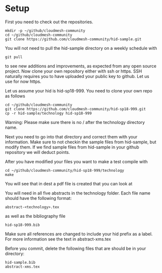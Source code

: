 # Setup

First you need to check out the repositories. 

    mkdir -p ~/github/cloudmesh-community
    cd ~/github/cloudmesh-community
    git clone https://github.com/cloudmesh-community/hid-sample.git

You will not need to pull the hid-sample directory on a weekly
schedule with

    git pull

to see new additions and improvements, as expected from any open
source project.  Now clone your own repository either with ssh or
https. SSH naturally requires you to have uploaded your public key to
github. Let us use for now https.

Let us assume your hid is hid-sp18-999. You need to clone your own
repo as follows

    cd ~/github/cloudmesh-community
    git clone https://github.com/cloudmesh-community/hid-sp18-999.git
    cp -r hid-sample/technology hid-sp18-999
    
Warning: Please make sure there is no / after the technology directory
name.
  
Next you need to go into that directory and correct them with your
information. Make sure to not checkin the sample files from
hid-sample, but modify them. If we find sample files from hid-sample
in your github repository we will deduct points.

After you have modified your files you want to make a test compile with

    cd ~/github/cloudmesh-community/hid-sp18-999/technology
    make
    
You will see that in dest a pdf file is created that you can look at 

You will need in all five abstracts in the technology folder.   Each file name should have the following format:

    abstract-<technology>.tex

as well as the bibliography file

    hid-sp18-999.bib

Make sure all references are changed to include your hid prefix as a
label. For more information see the text in abstract-xms.tex

Before you commit, delete the following files that are should be in your directory:

    hid-sample.bib
    abstract-xms.tex



